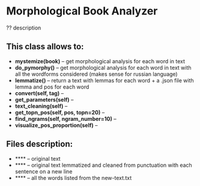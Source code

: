 # Morphological Book Analyzer

?? description

## This class allows to:
* **mystemize(book)** – get morphological analysis for each word in text
* **do_pymorphy()** – get morphological analysis for each word in text with all the wordforms considered (makes sense for russian language)
* **lemmatize()** – return a text with lemmas for each word + a .json file with lemma and pos for each word
* **convert(self, tag)** – 
* **get_parameters(self)** – 
* **text_cleaning(self)** – 
* **get_topn_pos(self, pos, topn=20)** – 
* **find_ngrams(self, ngram_number=10)** – 
* **visualize_pos_proportion(self)** – 

## Files description:
* **** – original text
* **** – original text lemmatized and cleaned from punctuation with each sentence on a new line
* **** – all the words listed from the new-text.txt
